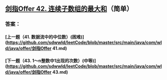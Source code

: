 ## [剑指Offer 42. 连续子数组的最大和](https://leetcode-cn.com/problems/merge-two-sorted-lists/)（简单）





### 答案：



#### [上一题（41. 数据流中的中位数）(困难)](https://github.com/sdwwld/leetCode/blob/master/src/main/java/com/wld/java/offer/剑指Offer 41.md)

#### [下一题（43. 1～n整数中1出现的次数）(中等)](https://github.com/sdwwld/leetCode/blob/master/src/main/java/com/wld/java/offer/剑指Offer 43.md)